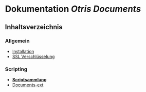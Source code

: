 # Dokumentation *Otris Documents*

## Inhaltsverzeichnis
### Allgemein
* [Installation](./Installation/README.md)
* [SSL Verschlüsselung](./SSL/README.md)
### Scripting
* [**Scriptsammlung**](./_DocumentsScripts/)
* [Documents-ext](./Documents-ext/README.md)
